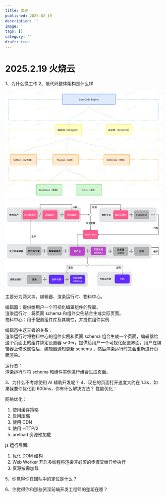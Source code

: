 ```yaml
---
title: 面经
published: 2025-02-19
description: ''
image: ''
tags: []
category: ''
draft: true
---
```


# 2025.2.19 火烧云

1、为什么换工作
2、低代码整体架构是什么样

![alt text](image.png)

![alt text](image-1.png)

主要分为两大块，编辑器、渲染运行时、物料中心。

编辑器：提供给用户一个可视化编辑组件的界面。</br>
渲染运行时：将页面 schema 和组件实例结合生成实际页面。</br>
物料中心：用于配置组件库及其属性，并提供组件实例</br>

编辑态中这三者的关系：</br>
渲染运行时将物料中心的组件实例和页面 schema 组合生成一个页面，编辑器给这个页面上的组件绑定设置器 setter，提供给用户一个可视化配置界面。用户在编辑器上修改属性后，编辑器通知更新 schema ，然后渲染运行时又会重新进行页面渲染。

运行态：</br>
渲染运行时将 schema 和组件实例进行组合生成页面。

3、为什么不考虑使用 AI 辅助开发呢？
4、现在的页面打开速度大约在 1.3s，如果我要你优化到 600ms，你有什么解决方法？
性能优化：

网络优化：

1. 使用缓存策略
2. 启用压缩
3. 使用 CDN
4. 使用 HTTP/2
5. preload 资源预加载

js 运行层面:

1. 优化 DOM 结构
2. Web Worker 开启多线程将渲染非必须的步骤交给异步执行
3. 资源按需加载

5、你觉得你在团队中的定位是什么？

6、你觉得你和那些资深前端开发工程师的差距在哪？

